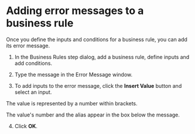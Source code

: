 # Adding error messages to a business rule

<head>
  <meta name="guidename" content="Integration"/>
  <meta name="context" content="GUID-c40a882f-1940-4121-af96-f5ddc88530df"/>
</head>


Once you define the inputs and conditions for a business rule, you can add its error message.

1.  In the Business Rules step dialog, add a business rule, define inputs and add conditions.

2.  Type the message in the Error Message window.

3.  To add inputs to the error message, click the **Insert Value** button and select an input.

The value is represented by a number within brackets.

The value's number and the alias appear in the box below the message.

4.  Click **OK**.
